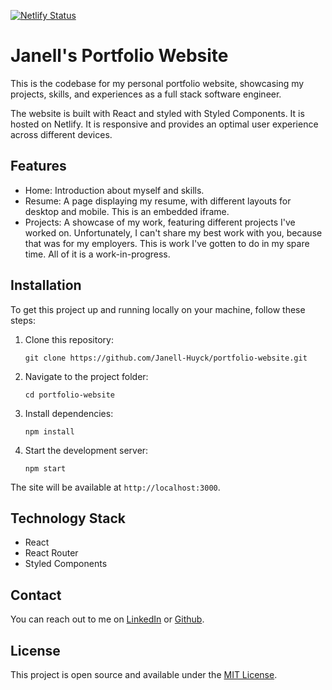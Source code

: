 [![Netlify Status](https://api.netlify.com/api/v1/badges/04002f6e-30ed-4fc9-89c0-c54b79b7434e/deploy-status)](https://app.netlify.com/sites/janell-huyck-portfolio/deploys)

# Janell's Portfolio Website

This is the codebase for my personal portfolio website, showcasing my projects, skills, and experiences as a full stack software engineer. 

The website is built with React and styled with Styled Components.  It is hosted on Netlify.  It is responsive and provides an optimal user experience across different devices.

## Features

- Home: Introduction about myself and skills.
- Resume: A page displaying my resume, with different layouts for desktop and mobile.  This is an embedded iframe.
- Projects: A showcase of my work, featuring different projects I've worked on.  Unfortunately, I can't share my best work with you, because that was for my employers.  This is work I've gotten to do in my spare time.  All of it is a work-in-progress.

## Installation

To get this project up and running locally on your machine, follow these steps:

1. Clone this repository:
    ```
    git clone https://github.com/Janell-Huyck/portfolio-website.git
    ```
2. Navigate to the project folder:
    ```
    cd portfolio-website
    ```
3. Install dependencies:
    ```
    npm install
    ```
4. Start the development server:
    ```
    npm start
    ```
The site will be available at `http://localhost:3000`.

## Technology Stack

- React
- React Router
- Styled Components

## Contact 

You can reach out to me on [LinkedIn](https://www.linkedin.com/in/janell-huyck/) or [Github](https://github.com/Janell-Huyck).

## License

This project is open source and available under the [MIT License](LICENSE).

